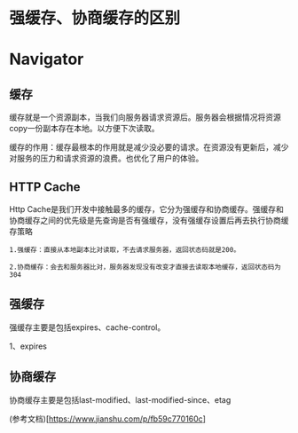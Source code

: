 # 强缓存、协商缓存的区别

# Navigator


## 缓存

缓存就是一个资源副本，当我们向服务器请求资源后。服务器会根据情况将资源copy一份副本存在本地。以方便下次读取。  

缓存的作用：缓存最根本的作用就是减少没必要的请求。在资源没有更新后，减少对服务的压力和请求资源的浪费。也优化了用户的体验。

## HTTP Cache

Http Cache是我们开发中接触最多的缓存，它分为强缓存和协商缓存。强缓存和协商缓存之间的优先级是先查询是否有强缓存，没有强缓存设置后再去执行协商缓存策略

    1.强缓存：直接从本地副本比对读取，不去请求服务器，返回状态码就是200。

    2.协商缓存：会去和服务器比对，服务器发现没有改变才直接去读取本地缓存，返回状态码为304

## 强缓存

强缓存主要是包括expires、cache-control。

1、expires



## 协商缓存

协商缓存主要是包括last-modified、last-modified-since、etag





(参考文档)[https://www.jianshu.com/p/fb59c770160c]